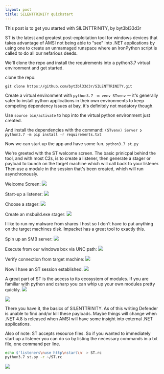 ```yaml
---
layout: post
title: SILENTTRINITY quickstart
---
```


This post is to get you started with SILENTTRINITY, by byt3bl33d3r

ST is the latest and greatest post-exploitation tool for windows devices that takes advantage of AMSI not being able to "see" into .NET applications by using one to create an unmamaged runspace where an IronPython script is called to do all our nefarious deeds. 

We'll clone the repo and install the requirements into a python3.7 virtual environment and get started.

clone the repo:

`git clone https://github.com/byt3bl33d3r/SILENTTRINITY.git`

Create a virtual environment with `python3.7 -m venv STvenv` -- it's generally safer to install python applications in their own environments to keep competing dependency issues at bay, it's definitely not madatory though.

Use `source bin/activate` to hop into the virtual python environment just created.

And install the dependencies with the command:
`(STvenv) Server ❯ python3.7 -m pip install -r requirements.txt`

Now we can start up the app and have some fun.
`python3.7 st.py`

We're greeted with the ST welcome screen. The basic prinicpal behind the tool, and with most C2s, is to create a listener, then generate a stager or payload to launch on the target machine which will call back to your listener. Then use a module in the session that's been created, which will run asynchronously. 

Welcome Screen:
![](https://braaaax.github.io/braaaax.github.io/images/ST-startup.png)

Start-up a listener:
![](https://braaaax.github.io/braaaax.github.io/images/ST-startlistener.png)

Choose a stager:
![](https://braaaax.github.io/braaaax.github.io/images/ST-liststagers.png)

Create an msbuild.exe stager:
![](https://braaaax.github.io/braaaax.github.io/images/ST-generatestagers.png)


I like to run my malware from shares I host so I don't have to put anything on the target machines disk. Impacket has a great tool to exactly this. 

Spin up an SMB server:
![](https://braaaax.github.io/braaaax.github.io/images/ST-startSMBserver.png)

Execute from our windows box via UNC path:
![](https://braaaax.github.io/braaaax.github.io/images/ST-windowscmd.png)

Verify connection from target machine:
![](https://braaaax.github.io/braaaax.github.io/images/ST-accessSMBserver.png)

Now I have an ST session established.
![](https://braaaax.github.io/braaaax.github.io/images/ST-startsession.png)

A great part of ST is the access to its ecosystem of modules. If you are familiar with python and csharp you can whip up your own modules pretty quickly.
![](https://braaaax.github.io/braaaax.github.io/images/ST-listmodules.png)

![](https://braaaax.github.io/braaaax.github.io/images/ST-runmodule.png)

There you have it, the basics of SILENTTRINITY. As of this writing Defender is unable to find and/or kill these payloads. Maybe things will change when .NET 4.8 is released when AMSI will have some insight into external .NET applications.

Also of note: ST accepts resource files. So if you wanted to immediately start up a listener you can do so by listing the necessary commands in a txt file, one command per line. 

```bash
echo $'listeners\nuse http\nstart\n' > ST.rc
python3.7 st.py -r ~/ST.rc
```
![](https://braaaax.github.io/braaaax.github.io/images/ST-startlistenerwithrc.png)
